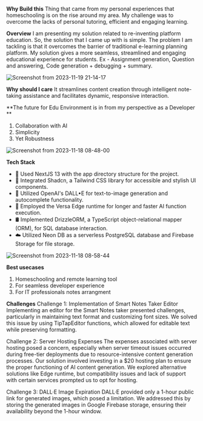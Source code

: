 **Why Build this**
Thing that came from my personal experiences that homeschooling is on the rise around my area. My challenge was to overcome the lacks of personal tutoring, efficient and engaging learning.

**Overview**
I am presenting my solution related to re-inventing platform education. So, the solution that I came up with is simple.
The problem I am tackling is that it overcomes the barrier of traditional e-learning planning platform.
My solution gives a more seamless, streamlined and engaging educational experience for students. 
Ex - Assignment generation, Question and answering, Code generation + debugging + summary.

![Screenshot from 2023-11-19 21-14-17](https://github.com/sumionochi/Context-AI/assets/89721628/0baff1a6-ba34-4bd3-9676-e75cfc3e9c76)

**Why should I care**
It streamlines content creation through intelligent note-taking assistance and facilitates dynamic, responsive interaction. 

**The future for Edu Environment is in from my perspective as a Developer **
1. Collaboration with AI
2. Simplicity
3. Yet Robustness
   
![Screenshot from 2023-11-18 08-48-00](https://github.com/sumionochi/Context-AI/assets/89721628/91c7b64b-923c-482e-9981-858230c4be2e)

**Tech Stack**
- 🔧 Used NextJS 13 with the app directory structure for the project.
- 🎨 Integrated Shadcn, a Tailwind CSS library for accessible and stylish UI components.
- 🧠 Utilized OpenAI's DALL•E for text-to-image generation and autocomplete functionality.
- 🚀 Employed the Versa Edge runtime for longer and faster AI function execution.
- 🛢️ Implemented DrizzleORM, a TypeScript object-relational mapper (ORM), for SQL database interaction.
- ☁️ Utilized Neon DB as a serverless PostgreSQL database and Firebase Storage for file storage.

![Screenshot from 2023-11-18 08-58-44](https://github.com/sumionochi/Context-AI/assets/89721628/37a31bc6-dca0-448c-b21c-99c759ab3032)

**Best usecases**
1. Homeschooling and remote learning tool
2. For seamless developer experience
3. For IT professionals notes arrangment

**Challenges**
Challenge 1: Implementation of Smart Notes Taker Editor
Implementing an editor for the Smart Notes taker presented challenges, particularly in maintaining text format and customizing font sizes. We solved this issue by using TipTapEditor functions, which allowed for editable text while preserving formatting.

Challenge 2: Server Hosting Expenses
The expenses associated with server hosting posed a concern, especially when server timeout issues occurred during free-tier deployments due to resource-intensive content generation processes. Our solution involved investing in a $20 hosting plan to ensure the proper functioning of AI content generation. We explored alternative solutions like Edge runtime, but compatibility issues and lack of support with certain services prompted us to opt for hosting.

Challenge 3: DALL·E Image Expiration
DALL·E provided only a 1-hour public link for generated images, which posed a limitation. We addressed this by storing the generated images in Google Firebase storage, ensuring their availability beyond the 1-hour window.
